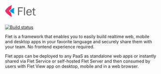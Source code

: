 # <img src="media/logo/flet-logo.svg" width="20%"/>

[![Build status](https://ci.appveyor.com/api/projects/status/xwablctxslvey576/branch/main?svg=true)](https://ci.appveyor.com/project/flet-dev/flet/branch/main)

Flet is a framework that enables you to easily build realtime web, mobile and desktop apps in your favorite language and securely share them with your team. No frontend experience required.

Flet apps can be deployed to any PaaS as standalone web apps or instantly shared via Flet Service or self-hosted Flet Server and then consumed by users with Flet View app on desktop, mobile and in a web browser.
